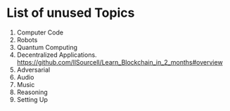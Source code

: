 # List of unused Topics

1. Computer Code
2. Robots
3. Quantum Computing
4. Decentralized Applications. https://github.com/llSourcell/Learn_Blockchain_in_2_months#overview
5. Adversarial
6. Audio
7. Music
8. Reasoning
9. Setting Up
